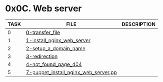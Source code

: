 # 0x0C. Web server

| TASK | FILE                                                                           | DESCRIPTION |
| ---- | ------------------------------------------------------------------------------ | ----------- |
| 0    | [0-transfer_file](./0-transfer_file)                                           |             |
| 1    | [1-install_nginx_web_server](./1-install_nginx_web_server)                     |             |
| 2    | [2-setup_a_domain_name](./2-setup_a_domain_name)                               |             |
| 3    | [3-redirection](./3-redirection)                                               |             |
| 4    | [4-not_found_page_404](./4-not_found_page_404)                                 |             |
| 5    | [7-puppet_install_nginx_web_server.pp](./7-puppet_install_nginx_web_server.pp) |             |
